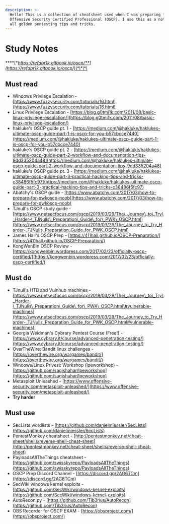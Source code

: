 ```yaml
---
description: >-
  Hello! This is a collection of cheatsheet used when I was preparing for
  Offensive Security Certified Professional (OSCP). I use this as a notebook for
  all golden pentesting tips and tricks.
---
```


# Study Notes

\*\*\*\*[**https://refabr1k.gitbook.io/oscp/**](https://refabr1k.gitbook.io/oscp/)\*\*\*\*

## Must read

* Windows Privilege Escalation - [https://www.fuzzysecurity.com/tutorials/16.html](https://www.fuzzysecurity.com/tutorials/16.html) 
* Linux Privilege Escalation - [https://blog.g0tmi1k.com/2011/08/basic-linux-privilege-escalation/](https://blog.g0tmi1k.com/2011/08/basic-linux-privilege-escalation/)
* hakluke's OSCP guide pt. 1 - [https://medium.com/@hakluke/haklukes-ultimate-oscp-guide-part-1-is-oscp-for-you-b57cbcce7440](https://medium.com/@hakluke/haklukes-ultimate-oscp-guide-part-1-is-oscp-for-you-b57cbcce7440)
* hakluke's OSCP guide pt. 2 - [https://medium.com/@hakluke/haklukes-ultimate-oscp-guide-part-2-workflow-and-documentation-tips-9dd335204a48](https://medium.com/@hakluke/haklukes-ultimate-oscp-guide-part-2-workflow-and-documentation-tips-9dd335204a48)
* hakluke's OSCP guide pt. 3 - [https://medium.com/@hakluke/haklukes-ultimate-oscp-guide-part-3-practical-hacking-tips-and-tricks-c38486f5fc97](https://medium.com/@hakluke/haklukes-ultimate-oscp-guide-part-3-practical-hacking-tips-and-tricks-c38486f5fc97)
* Abatchy's OSCP guide - [https://www.abatchy.com/2017/03/how-to-prepare-for-pwkoscp-noob](https://www.abatchy.com/2017/03/how-to-prepare-for-pwkoscp-noob)
* TJnull's OSCP study guide - [https://www.netsecfocus.com/oscp/2019/03/29/The\_Journey\_to\_Try\_Harder-\_TJNulls\_Preparation\_Guide\_for\_PWK\_OSCP.html](https://www.netsecfocus.com/oscp/2019/03/29/The_Journey_to_Try_Harder-_TJNulls_Preparation_Guide_for_PWK_OSCP.html)
* James Hall's OSCP Prep - [https://411hall.github.io/OSCP-Preparation/](https://411hall.github.io/OSCP-Preparation/)
* KongWenBin OSCP Review - [https://kongwenbin.wordpress.com/2017/02/23/officially-oscp-certified/](https://kongwenbin.wordpress.com/2017/02/23/officially-oscp-certified/)

## Must do

* TJnull's HTB and Vulnhub machines - [https://www.netsecfocus.com/oscp/2019/03/29/The\_Journey\_to\_Try\_Harder-\_TJNulls\_Preparation\_Guide\_for\_PWK\_OSCP.html\#vulnerable-machines](https://www.netsecfocus.com/oscp/2019/03/29/The_Journey_to_Try_Harder-_TJNulls_Preparation_Guide_for_PWK_OSCP.html#vulnerable-machines)
* Georgia Weidman's Cybrary Pentest Course \(Free!\) - [https://www.cybrary.it/course/advanced-penetration-testing/](https://www.cybrary.it/course/advanced-penetration-testing/)
* OverTheWire: Bandit linux challenges - [https://overthewire.org/wargames/bandit/](https://overthewire.org/wargames/bandit/)
* Windows/Linux Privesc Workshop \(lpeworkshop\) - [https://github.com/sagishahar/lpeworkshop](https://github.com/sagishahar/lpeworkshop)
* Metasploit Unleashed - [https://www.offensive-security.com/metasploit-unleashed/](https://www.offensive-security.com/metasploit-unleashed/)
* **Try harder**

## Must use 

* SecLists wordlists - [https://github.com/danielmiessler/SecLists](https://github.com/danielmiessler/SecLists)
* PentestMonkey cheatsheet - [http://pentestmonkey.net/cheat-sheet/shells/reverse-shell-cheat-sheet](http://pentestmonkey.net/cheat-sheet/shells/reverse-shell-cheat-sheet)
* PayloadsAllTheThings cheatsheet - [https://github.com/swisskyrepo/PayloadsAllTheThings](https://github.com/swisskyrepo/PayloadsAllTheThings)
* OSCP Prep Discord Channel - [https://discord.gg/2AG6TCm](https://discord.gg/2AG6TCm)
* SecWiki windows kernel exploits - [https://github.com/SecWiki/windows-kernel-exploits](https://github.com/SecWiki/windows-kernel-exploits)
* AutoRecon.py - [https://github.com/Tib3rius/AutoRecon](https://github.com/Tib3rius/AutoRecon)
* OBS Recorder for OSCP EXAM - [https://obsproject.com/](https://obsproject.com/)



## 

